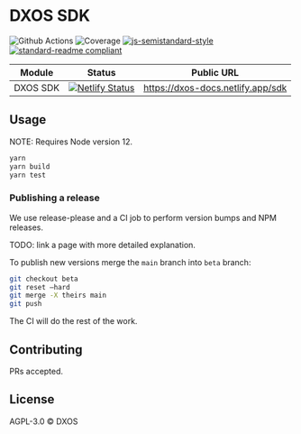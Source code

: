 # DXOS SDK

![Github Actions](https://github.com/dxos/arena/workflows/CI/badge.svg)
![Coverage](https://img.shields.io/nycrc/dxos/sdk?preferredThreshold=lines)
[![js-semistandard-style](https://img.shields.io/badge/code%20style-semistandard-brightgreen.svg?style=flat-square)](https://github.com/standard/semistandard)
[![standard-readme compliant](https://img.shields.io/badge/readme%20style-standard-brightgreen.svg?style=flat-square)](https://github.com/RichardLitt/standard-readme)

| Module   | Status | Public URL |
| -------- | ------ | ---------- |
| DXOS SDK | [![Netlify Status](https://api.netlify.com/api/v1/badges/3caf9dc7-15b9-42e6-b016-3fda6a3e8612/deploy-status)](https://app.netlify.com/sites/dxos-docs-sdk/deploys) | https://dxos-docs.netlify.app/sdk |

## Usage

NOTE: Requires Node version 12.

```bash
yarn
yarn build
yarn test
```

### Publishing a release

We use release-please and a CI job to perform version bumps and NPM releases.

TODO: link a page with more detailed explanation.

To publish new versions merge the `main` branch into `beta` branch:

```bash
git checkout beta
git reset —hard
git merge -X theirs main
git push
```

The CI will do the rest of the work.

## Contributing

PRs accepted.

## License


AGPL-3.0 © DXOS
